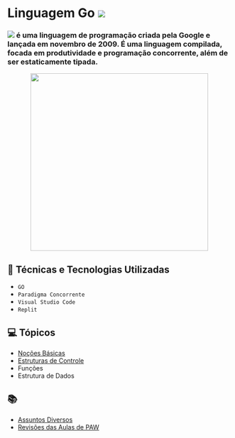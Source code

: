 # Linguagem Go <img src="https://img.shields.io/badge/-em%20andamento-orange">

<h3> <img src="https://img.shields.io/badge/Go-00ADD8?style=for-the-badge&logo=go&logoColor=white"> é uma linguagem de programação criada pela Google e lançada em novembro de 2009. É uma linguagem compilada, focada em produtividade e programação concorrente, além de ser estaticamente tipada. </h3>
<p align="center">
<img src="https://guilhermesteves.dev/img/posts/aprenda-go-a-linguagem-backend-do-futuro/cover.png" width="400"> 

</p>


## 🚀 Técnicas e Tecnologias Utilizadas 
- ``GO`` 
- ``Paradigma Concorrente``
- ``Visual Studio Code``
- ``Replit``

## 💻 Tópicos

- [Noções Básicas](https://github.com/rmftelier/linguagem-go/tree/main/1.%20No%C3%A7%C3%B5es%20B%C3%A1sicas)
- [Estruturas de Controle](https://github.com/rmftelier/linguagem-go/tree/main/2.%20Estruturas%20de%20Controle)
- Funções
- Estrutura de Dados

## 📚

- [Assuntos Diversos](https://github.com/rmftelier/linguagem-go/tree/main/Assuntos%20Diversos)
- [Revisões das Aulas de PAW](https://github.com/rmftelier/linguagem-go/tree/main/Revis%C3%B5es%20das%20Aulas%20de%20PAW)

